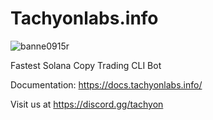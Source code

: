# Tachyonlabs.info

![banne0915r](https://github.com/user-attachments/assets/ead70f69-9124-4dfd-a62c-85d72da7f591)


Fastest Solana Copy Trading CLI Bot 

Documentation: https://docs.tachyonlabs.info/

Visit us at https://discord.gg/tachyon
